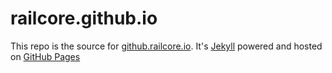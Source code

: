 # railcore.github.io

This repo is the source for [github.railcore.io](http://railcore.github.io).  It's [Jekyll](https://jekyllrb.com) powered and hosted on [GitHub Pages](https://pages.github.com/)
